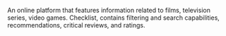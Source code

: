 An online platform that features information related to films, television series, video games. Checklist, contains filtering and search capabilities, recommendations, critical reviews, and ratings.
